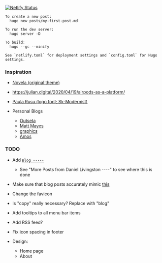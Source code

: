 [![Netlify Status](https://api.netlify.com/api/v1/badges/3f4370c5-b2cd-47d0-8f06-ff33593fe33f/deploy-status)](https://app.netlify.com/sites/romantic-hypatia-be3b8c/deploys)

```
To create a new post:
  hugo new posts/my-first-post.md

To run the dev server:
  hugo server -D

To build:
  hugo --gc --minify

See `netlify.toml` for deployment settings and `config.toml` for Hugo settings.
```

### Inspiration

* [Novela (original theme)](https://github.com/forestryio/hugo-theme-novela)

* https://julian.digital/2020/04/19/airpods-as-a-platform/

* [Paula Rusu (logo font; Sk-Modernist)](http://paularusu.com/)

* Personal Blogs
  * [Outseta](https://www.outseta.com/blog)
  * [Matt Mayes](https://mattmayes.com/)
  * [graphics](https://www.gfx.dev/python-for-feature-film/)
  * [Amos](https://fasterthanli.me)

### TODO

* Add [`Blog -----`](http://jsfiddle.net/myajouri/pkm5r/)
  * See "More Posts from Daniel Livingston ----" to see where this is done
 
* Make sure that blog posts accurately mimic [this](https://novela.narative.co/Understanding-the-Gatsby-lifecycle-with-Narative)

* Change the favicon

* Is "copy" really necessary? Replace with "blog"

* Add tooltips to all menu bar items

* Add RSS feed?

* Fix icon spacing in footer

* Design:
  * Home page
  * About
